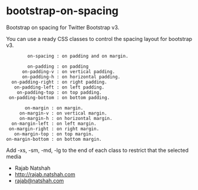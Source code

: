 bootstrap-on-spacing
====================

Bootstrap on spacing for Twitter Bootstrap v3.

You can use a ready CSS classes to control the spacing layout for bootstrap v3.

            on-spacing : on padding and on margin.
     
            on-padding : on padding
          on-padding-v : on vertical padding.
          on-padding-h : on horizontal padding.
      on-padding-right : on right padding.
       on-padding-left : on left padding.
        on-padding-top : on top padding.
     on-padding-bottom : on bottom padding.
           
           on-margin : on margin.
         on-margin-v : on vertical margin.
         on-margin-h : on horizontal margin.
      on-margin-left : on left margin.
     on-margin-right : on right margin.
       on-margin-top : on top margin.
    on-margin-bottom : on bottom margin.
 
 Add -xs, -sm, -md, -lg to the end of each class to restrict that the selected media


   - Rajab Natshah
   - http://rajab.natshah.com
   - rajab@natshah.com
 
 
